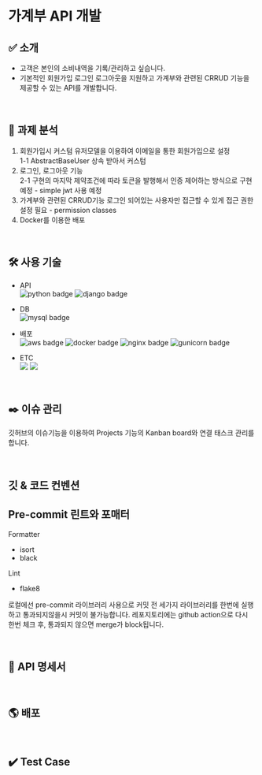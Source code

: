 # 가계부 API 개발

## ✅ 소개
- 고객은 본인의 소비내역을 기록/관리하고 싶습니다.
- 기본적인 회원가입 로그인 로그아웃을 지원하고 가계부와 관련된 CRRUD 기능을 제공할 수 있는 API를 개발합니다.

<br>

## 📌 과제 분석
1. 회원가입시 커스텀 유저모델을 이용하여 이메일을 통한 회원가입으로 설정 <br>
  1-1 AbstractBaseUser 상속 받아서 커스텀
2. 로그인, 로그아웃 기능 <br>
  2-1 구현의 마지막 제약조건에 따라 토큰을 발행해서 인증 제어하는 방식으로 구현 예정 - simple jwt 사용 예정
3. 가계부와 관련된 CRRUD기능 로그인 되어있는 사용자만 접근할 수 있게 접근 권한 설정 필요 - permission classes
4. Docker를 이용한 배포 

<br>

## 🛠 사용 기술
- API<br>
![python badge](https://img.shields.io/badge/Python-3.9-%233776AB?&logo=python&logoColor=white)
![django badge](https://img.shields.io/badge/Django-4.0.6-%23092E20?&logo=Django&logoColor=white)
- DB<br>
![mysql badge](https://img.shields.io/badge/MySQL-8.0.29-%234479A1?&logo=MySQL&logoColor=white)

- 배포<br>
![aws badge](https://img.shields.io/badge/AWS-EC2-%23FF9900?&logo=Amazon%20EC2&logoColor=white)
![docker badge](https://img.shields.io/badge/Docker-20.10.17-%232496ED?&logo=Docker&logoColor=white)
![nginx badge](https://img.shields.io/badge/Nginx-1.23.0-%23009639?logo=NGINX&locoColor=white)
![gunicorn badge](https://img.shields.io/badge/Gunicorn-20.1.0-%23499848?logo=Gunicorn&locoColor=white)
- ETC<br>
  <img src="https://img.shields.io/badge/Git-F05032?style=flat&logo=Git&logoColor=white"/>
  <img src="https://img.shields.io/badge/Github action-2088FF?style=flat&logo=Github%20Actions&logoColor=white"/>

<br>

## :black_nib: 이슈 관리
깃허브의 이슈기능을 이용하여 Projects 기능의 Kanban board와 연결 태스크 관리를 합니다.

<br>

## 깃 & 코드 컨벤션


## Pre-commit 린트와 포매터

Formatter
- isort
- black

Lint
- flake8

로컬에선 pre-commit 라이브러리 사용으로 커밋 전 세가지 라이브러리를 한번에 실행하고 통과되지않을시 커밋이 불가능합니다.
레포지토리에는 github action으로 다시 한번 체크 후, 통과되지 않으면 merge가 block됩니다.

<br>

## 🌟 API 명세서



<br>

## 🌎 배포

<br>

## ✔️ Test Case 

<br>


